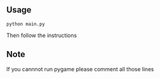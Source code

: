 
## Usage

```
python main.py
```
Then follow the instructions

## Note
If you cannnot run pygame please comment all those lines
